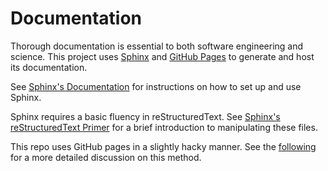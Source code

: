 # Documentation

Thorough documentation is essential to both software engineering and science. This project uses [Sphinx](https://www.sphinx-doc.org/en/master/) and [GitHub Pages](https://pages.github.com) to generate and host its documentation.

See [Sphinx's Documentation](https://www.sphinx-doc.org/en/master/usage/quickstart.html) for instructions on how to set up and use Sphinx.

Sphinx requires a basic fluency in reStructuredText. See [Sphinx's reStructuredText Primer](https://www.sphinx-doc.org/en/master/usage/restructuredtext/basics.html) for a brief introduction to manipulating these files.

This repo uses GitHub pages in a slightly hacky manner. See the [following](https://github.com/sphinx-doc/sphinx/issues/3382#issuecomment-409068915) for a more detailed discussion on this method. 
